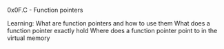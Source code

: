 0x0F.C - Function pointers

Learning:
What are function pointers and how to use them
What does a function pointer exactly hold
Where does a function pointer point to in the virtual memory
